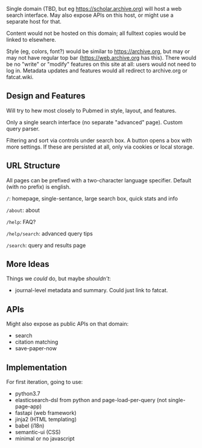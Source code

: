 
Single domain (TBD, but eg <https://scholar.archive.org>) will host a web
search interface. May also expose APIs on this host, or might use a separate
host for that.

Content would not be hosted on this domain; all fulltext copies would be linked
to elsewhere.

Style (eg, colors, font?) would be similar to <https://archive.org>, but may or
may not have regular top bar (<https://web.archive.org> has this). There would
be no "write" or "modify" features on this site at all: users would not need to
log in. Metadata updates and features would all redirect to archive.org or
fatcat.wiki.


## Design and Features

Will try to hew most closely to Pubmed in style, layout, and features.

Only a single search interface (no separate "advanced" page). Custom query
parser.

Filtering and sort via controls under search box. A button opens a box with
more settings. If these are persisted at all, only via cookies or local
storage.

## URL Structure

All pages can be prefixed with a two-character language specifier. Default
(with no prefix) is english.

`/`: homepage, single-sentance, large search box, quick stats and info

`/about`: about

`/help`: FAQ?

`/help/search`: advanced query tips

`/search`: query and results page


## More Ideas

Things we *could* do, but maybe *shouldn't*:

- journal-level metadata and summary. Could just link to fatcat.


## APIs

Might also expose as public APIs on that domain:

- search
- citation matching
- save-paper-now


## Implementation

For first iteration, going to use:

- python3.7
- elasticsearch-dsl from python and page-load-per-query (not single-page-app)
- fastapi (web framework)
- jinja2 (HTML templating)
- babel (i18n)
- semantic-ui (CSS)
- minimal or no javascript

